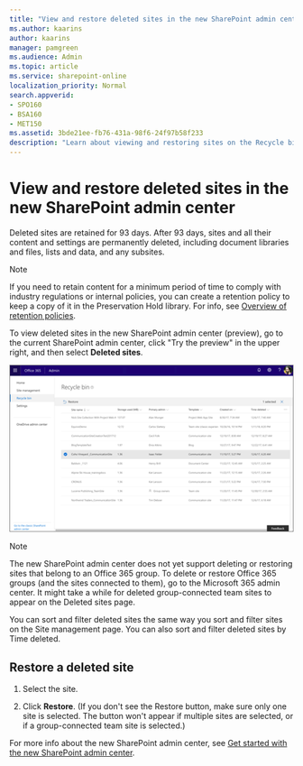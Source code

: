 ```yaml
---
title: "View and restore deleted sites in the new SharePoint admin center"
ms.author: kaarins
author: kaarins
manager: pamgreen
ms.audience: Admin
ms.topic: article
ms.service: sharepoint-online
localization_priority: Normal
search.appverid:
- SPO160
- BSA160
- MET150
ms.assetid: 3bde21ee-fb76-431a-98f6-24f97b58f233
description: "Learn about viewing and restoring sites on the Recycle bin page of the new SharePoint admin center."
---
```


# View and restore deleted sites in the new SharePoint admin center

Deleted sites are retained for 93 days. After 93 days, sites and all their content and settings are permanently deleted, including document libraries and files, lists and data, and any subsites.
  
> [!NOTE]
> If you need to retain content for a minimum period of time to comply with industry regulations or internal policies, you can create a retention policy to keep a copy of it in the Preservation Hold library. For info, see [Overview of retention policies](https://support.office.com/article/5e377752-700d-4870-9b6d-12bfc12d2423). 
  
To view deleted sites in the new SharePoint admin center (preview), go to the current SharePoint admin center, click "Try the preview" in the upper right, and then select **Deleted sites**. 
  
![Deleted sites in the new SharePoint admin center](media/b195b8c7-ee2b-4a02-92cb-ed61899edd24.png)
  
> [!NOTE]
> The new SharePoint admin center does not yet support deleting or restoring sites that belong to an Office 365 group. To delete or restore Office 365 groups (and the sites connected to them), go to the Microsoft 365 admin center. It might take a while for deleted group-connected team sites to appear on the Deleted sites page. 

You can sort and filter deleted sites the same way you sort and filter sites on the Site management page. You can also sort and filter deleted sites by Time deleted.
  
## Restore a deleted site

1. Select the site. 
    
2. Click **Restore**. (If you don't see the Restore button, make sure only one site is selected. The button won't appear if multiple sites are selected, or if a group-connected team site is selected.)
    
For more info about the new SharePoint admin center, see [Get started with the new SharePoint admin center](get-started-new-admin-center.md).
  

